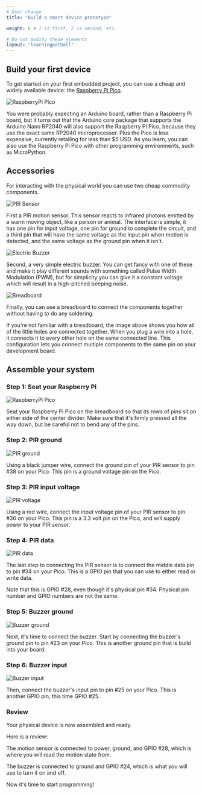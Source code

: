 ```yaml
---
# User change
title: "Build a smart device prototype"

weight: 6 # 1 is first, 2 is second, etc.

# Do not modify these elements
layout: "learningpathall"
---
```


## Build your first device

To get started on your first embedded project, you can use a cheap and widely available device: the [Raspberry Pi Pico](https://www.raspberrypi.com/products/raspberry-pi-pico/).

![RaspberryPi Pico](_images/raspberry_pi_pico.jpg)

You were probably expecting an Arduino board, rather than a Raspberry Pi board, but it turns out that the Arduino core package that supports the Arduino Nano RP2040 will also support the Raspberry Pi Pico, because they use the exact same RP2040 microprocessor. Plus the Pico is less expensive, currently retailing for less than $5 USD. As you learn, you can also use the Raspberry Pi Pico with other programming environments, such as MicroPython.

## Accessories

For interacting with the physical world you can use two cheap commodity components. 

![PIR Sensor](_images/PIR-Sensor-Pinout.png)

First a PIR motion sensor. This sensor reacts to infrared photons emitted by a warm moving object, like a person or animal. The interface is simple, it has one pin for input voltage, one pin for ground to complete the circuit, and a third pin that will have the same voltage as the input pin when motion is detected, and the same voltage as the ground pin when it isn't.


![Electric Buzzer](_images/buzzer-pin-diagram.png.webp)

Second, a very simple electric buzzer. You can get fancy with one of these and make it play different sounds with something called Pulse Width Modulation (PWM), but for simplicity you can give it a constant voltage which will result in a high-pitched beeping noise.

![Breadboard](_images/Breadboard.jpeg)

Finally, you can use a breadboard to connect the components together without having to do any soldering.

If you're not familiar with a breadboard, the image above shows you how all of the little holes are connected together. When you plug a wire into a hole, it connects it to every other hole on the same connected line. This configuration lets you connect multiple components to the same pin on your development board.

## Assemble your system

### Step 1: Seat your Raspberry Pi

![RaspberryPi Pico](_images/pico_on_breadboard.png)

Seat your Raspberry Pi Pico on the breadboard so that its rows of pins sit on either side of the center divider. Make sure that it's firmly pressed all the way down, but be careful not to bend any of the pins.

### Step 2: PIR ground

![PIR ground](_images/pir_sensor_1.png)

Using a black jumper wire, connect the ground pin of your PIR sensor to pin #38 on your Pico. This pin is a ground voltage pin on the Pico.

### Step 3: PIR input voltage

![PIR voltage](_images/pir_sensor_2.png)

Using a red wire, connect the input voltage pin of your PIR sensor to pin #36 on your Pico. This pin is a 3.3 volt pin on the Pico, and will supply power to your PIR sensor.

### Step 4: PIR data

![PIR data](_images/pir_sensor_3.png)

The last step to connecting the PIR sensor is to connect the middle data pin to pin #34 on your Pico. This is a GPIO pin that you can use to either read or write data. 

Note that this is GPIO #28, even though it's physical pin #34. Physical pin number and GPIO numbers are not the same.

### Step 5: Buzzer ground

![Buzzer ground](_images/piezo_1.png)

Next, it's time to connect the buzzer. Start by connecting the buzzer's ground pin to pin #23 on your Pico. This is another ground pin that is build into your board.

### Step 6: Buzzer input

![Buzzer input](_images/piezo_2.png)

Then, connect the buzzer's input pin to pin #25 on your Pico. This is another GPIO pin, this time GPIO #25.

### Review

Your physical device is now assembled and ready. 

Here is a review:

The motion sensor is connected to power, ground, and GPIO #28, which is where you will read the motion state from.

The buzzer is connected to ground and GPIO #24, which is what you will use to turn it on and off.

Now it's time to start programming!